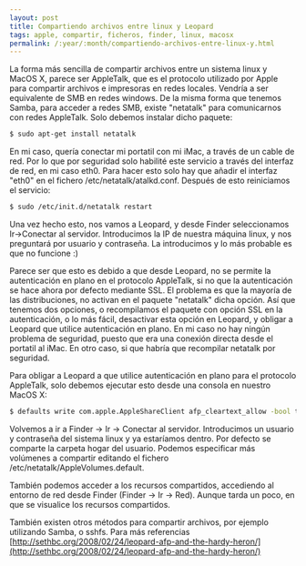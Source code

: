 ```yaml
---
layout: post
title: Compartiendo archivos entre linux y Leopard
tags: apple, compartir, ficheros, finder, linux, macosx
permalink: /:year/:month/compartiendo-archivos-entre-linux-y.html
---
```


La forma más sencilla de compartir archivos entre un sistema linux y MacOS X, parece ser AppleTalk, que es el protocolo utilizado por Apple para compartir archivos e impresoras en redes locales. Vendría a ser equivalente de SMB en redes windows. De la misma forma que tenemos Samba, para acceder a redes SMB, existe "netatalk" para comunicarnos con redes AppleTalk. Solo debemos instalar dicho paquete:  

~~~bash
$ sudo apt-get install netatalk  
~~~

En mi caso, quería conectar mi portatil con mi iMac, a través de un cable de red. Por lo que por seguridad solo habilité este servicio a través del interfaz de red, en mi caso eth0\. Para hacer esto solo hay que añadir el interfaz "eth0" en el fichero /etc/netatalk/atalkd.conf. Después de esto reiniciamos el servicio:  

~~~bash
$ sudo /etc/init.d/netatalk restart  
~~~

Una vez hecho esto, nos vamos a Leopard, y desde Finder seleccionamos Ir->Conectar al servidor. Introducimos la IP de nuestra máquina linux, y nos preguntará por usuario y contraseña. La introducimos y lo más probable es que no funcione :)  

Parece ser que esto es debido a que desde Leopard, no se permite la autenticación en plano en el protocolo AppleTalk, si no que la autenticación se hace ahora por defecto mediante SSL. El problema es que la mayoría de las distribuciones, no activan en el paquete "netatalk" dicha opción. Así que tenemos dos opciones, o recompilamos el paquete con opción SSL en la autenticación, o lo más fácil, desactivar esta opción en Leopard, y obligar a Leopard que utilice autenticación en plano. En mi caso no hay ningún problema de seguridad, puesto que era una conexión directa desde el portatil al iMac. En otro caso, si que habría que recompilar netatalk por seguridad.  

Para obligar a Leopard a que utilice autenticación en plano para el protocolo AppleTalk, solo debemos ejecutar esto desde una consola en nuestro MacOS X:  

~~~bash
$ defaults write com.apple.AppleShareClient afp_cleartext_allow -bool true  
~~~

Volvemos a ir a Finder -> Ir -> Conectar al servidor. Introducimos un usuario y contraseña del sistema linux y ya estaríamos dentro. Por defecto se comparte la carpeta hogar del usuario. Podemos especificar más volúmenes a compartir editando el fichero /etc/netatalk/AppleVolumes.default.  

También podemos acceder a los recursos compartidos, accediendo al entorno de red desde Finder (Finder -> Ir -> Red). Aunque tarda un poco, en que se visualice los recursos compartidos.  

También existen otros métodos para compartir archivos, por ejemplo utilizando Samba, o sshfs. Para más referencias [http://sethbc.org/2008/02/24/leopard-afp-and-the-hardy-heron/](http://sethbc.org/2008/02/24/leopard-afp-and-the-hardy-heron/)